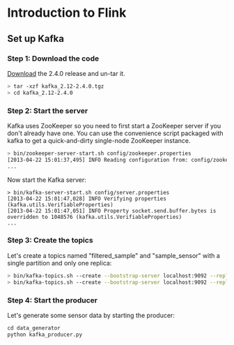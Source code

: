 # Introduction to Flink

## Set up Kafka
### Step 1: Download the code
[Download](https://www.apache.org/dyn/closer.cgi?path=/kafka/2.4.0/kafka_2.12-2.4.0.tgz) the 2.4.0 release and un-tar it.

```bash
> tar -xzf kafka_2.12-2.4.0.tgz
> cd kafka_2.12-2.4.0
```

### Step 2: Start the server
Kafka uses ZooKeeper so you need to first start a ZooKeeper server if you don't already have one. You can use the convenience script packaged with kafka to get a quick-and-dirty single-node ZooKeeper instance.

```bash
> bin/zookeeper-server-start.sh config/zookeeper.properties
[2013-04-22 15:01:37,495] INFO Reading configuration from: config/zookeeper.properties (org.apache.zookeeper.server.quorum.QuorumPeerConfig)
...
```

Now start the Kafka server:
```
> bin/kafka-server-start.sh config/server.properties
[2013-04-22 15:01:47,028] INFO Verifying properties (kafka.utils.VerifiableProperties)
[2013-04-22 15:01:47,051] INFO Property socket.send.buffer.bytes is overridden to 1048576 (kafka.utils.VerifiableProperties)
...
```

### Step 3: Create the topics
Let's create a topics named "filtered_sample" and "sample_sensor" with a single partition and only one replica:

```bash
> bin/kafka-topics.sh --create --bootstrap-server localhost:9092 --replication-factor 1 --partitions 1 --topic filtered_sample
> bin/kafka-topics.sh --create --bootstrap-server localhost:9092 --replication-factor 1 --partitions 1 --topic sample_sensor
```

### Step 4: Start the producer
Let's generate some sensor data by starting the producer:

```python
cd data_generator
python kafka_producer.py
```